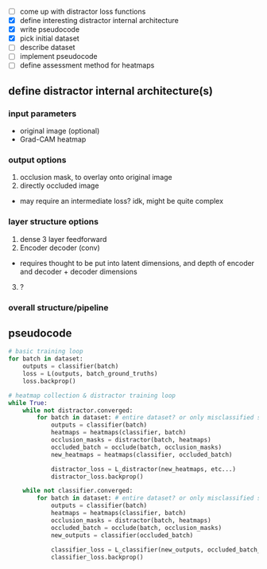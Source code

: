 
- [ ] come up with distractor loss functions 
- [x] define interesting distractor internal architecture
- [x] write pseudocode
- [x] pick initial dataset
- [ ] describe dataset
- [ ] implement pseudocode
- [ ] define assessment method for heatmaps

## define distractor internal architecture(s)
### input parameters
- original image (optional)
- Grad-CAM heatmap


### output options
1. occlusion mask, to overlay onto original image
2.  directly occluded image
  - may require an intermediate loss? idk, might be quite complex

### layer structure options
1. dense 3 layer feedforward
2. Encoder decoder (conv)
- requires thought to be put into latent dimensions, and depth of encoder and decoder + decoder dimensions
3. ?

### overall structure/pipeline

<!-- ![structure_drawing.svg](../../REDI_architecture.drawio.svg) -->


## pseudocode
```python
# basic training loop
for batch in dataset:
    outputs = classifier(batch)
    loss = L(outputs, batch_ground_truths)
    loss.backprop()

# heatmap collection & distractor training loop
while True:
    while not distractor.converged:
        for batch in dataset: # entire dataset? or only misclassified samples?
            outputs = classifier(batch)
            heatmaps = heatmaps(classifier, batch)
            occlusion_masks = distractor(batch, heatmaps)
            occluded_batch = occlude(batch, occlusion_masks)
            new_heatmaps = heatmaps(classifier, occluded_batch)

            distractor_loss = L_distractor(new_heatmaps, etc...)
            distractor_loss.backprop()

    while not classifier.converged:
        for batch in dataset: # entire dataset? or only misclassified samples?
            outputs = classifier(batch)
            heatmaps = heatmaps(classifier, batch)
            occlusion_masks = distractor(batch, heatmaps)
            occluded_batch = occlude(batch, occlusion_masks)
            new_outputs = classifier(occluded_batch)
            
            classifier_loss = L_classifier(new_outputs, occluded_batch_ground_truths)
            classifier_loss.backprop()
```